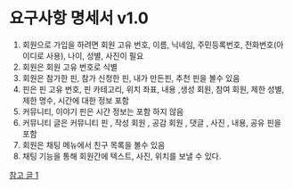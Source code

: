 # 요구사항 명세서 v1.0


1. 회원으로 가입을 하려면 회원 고유 번호, 이름, 닉네임, 주민등록번호, 전화번호(아이디로 사용), 나이, 성별, 사진이 필요
2. 회원은 회원 고유 번호로 식별 
3. 회원은 참가한 핀, 참가 신청한 핀, 내가 만든핀, 추천 핀을 볼수 있음
4. 핀은 핀 고유 번호, 핀 카테고리, 위치 좌표, 내용 ,생성 회원, 참여 회원, 제한 성별, 제한 명수, 시간에 대한 정보 포함 
5. 커뮤니티, 이야기 핀은 시간 정보는 포함 하지 않음
6. 커뮤니티 글은 커뮤니티 핀 , 작성 회원 , 공감 회원 , 댓글 , 사진 , 내용, 공유 핀을 포함 
7. 회원은 채팅 메뉴에서 친구 목록을 볼수 있음
8. 채팅 기능을 통해 회원간에 텍스트, 사진, 위치를 보낼 수 있다. 

[참고 글 1](https://advenoh.tistory.com/31)